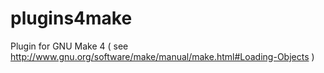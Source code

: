 plugins4make
============

Plugin for GNU Make 4 ( see http://www.gnu.org/software/make/manual/make.html#Loading-Objects )
